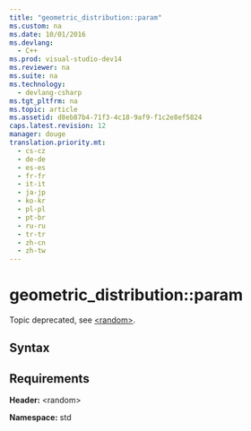 ```yaml
---
title: "geometric_distribution::param"
ms.custom: na
ms.date: 10/01/2016
ms.devlang: 
  - C++
ms.prod: visual-studio-dev14
ms.reviewer: na
ms.suite: na
ms.technology: 
  - devlang-csharp
ms.tgt_pltfrm: na
ms.topic: article
ms.assetid: d8eb87b4-71f3-4c18-9af9-f1c2e8ef5824
caps.latest.revision: 12
manager: douge
translation.priority.mt: 
  - cs-cz
  - de-de
  - es-es
  - fr-fr
  - it-it
  - ja-jp
  - ko-kr
  - pl-pl
  - pt-br
  - ru-ru
  - tr-tr
  - zh-cn
  - zh-tw
---
```

# geometric_distribution::param
Topic deprecated, see [<random\>](../Topic/%3Crandom%3E.md).  
  
## Syntax  
  
## Requirements  
 **Header:** <random\>  
  
 **Namespace:** std